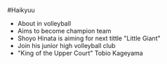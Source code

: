 #Haikyuu
- About in volleyball
- Aims to become champion team
- Shoyo Hinata is aiming for next tittle "Little Giant"
- Join his junior high volleyball club
- "King of the Upper Court" Tobio Kageyama
